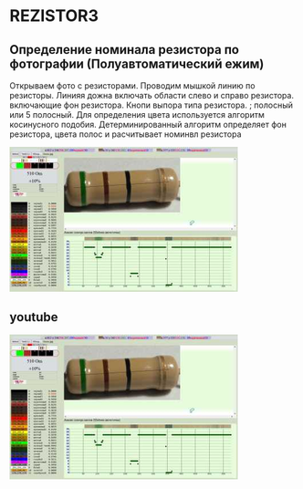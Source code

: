 # REZISTOR3
## Определение номинала резистора по фотографии (Полуавтоматический ежим)

Открываем фото с резисторами. Проводим мышкой линию  по резисторы.
Линияя дожна включать области слево и справо резистора. включающие фон резистора.
Кнопи выпора типа резистора. ; полосный или 5 полосный.
Для определения цвета используется алгоритм косинусного подобия.
Детерминированный алгоритм определяет фон резистора, цвета полос и расчитывает номинвл резистора



![Primer](https://github.com/uri02alex/UriREZISTOR3/blob/master/primer/primer.jpg)

## youtube

[![youtube](https://github.com/uri02alex/UriREZISTOR3/blob/master/primer/primer.jpg)](https://www.youtube.com/watch?v=ztPPJQaYNHk)


